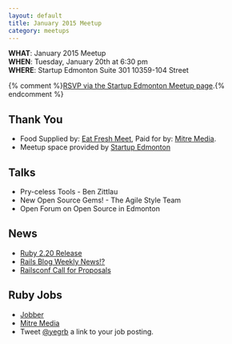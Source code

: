 ```yaml
---
layout: default
title: January 2015 Meetup
category: meetups
---
```


 **WHAT**: January 2015 Meetup  
 **WHEN**: Tuesday, January 20th at 6:30 pm  
 **WHERE**: Startup Edmonton Suite 301 10359-104 Street  

 {% comment %}[RSVP via the Startup Edmonton Meetup page](http://www.meetup.com/startupedmonton/events/218800951/).{% endcomment %}

## Thank You

* Food Supplied by: [Eat Fresh Meet](http://eatfreshmeet.org/), Paid for by: [Mitre Media](http://mitremedia.com/).
* Meetup space provided by [Startup Edmonton](http://www.startupedmonton.com/)

## Talks
  * Pry-celess Tools - Ben Zittlau
  * New Open Source Gems! - The Agile Style Team
  * Open Forum on Open Source in Edmonton

## News

* [Ruby 2.20 Release](https://www.ruby-lang.org/en/news/2014/12/25/ruby-2-2-0-released/)
* [Rails Blog Weekly News!?](http://weblog.rubyonrails.org/)
* [Railsconf Call for
  Proposals](http://rubycentral-cfp.herokuapp.com/events/railsconf-2015)


## Ruby Jobs
  * [Jobber](https://getjobber.com/jobs/rails_developer)
  * [Mitre Media](http://mitremedia.com/#careers)
  * Tweet [@yegrb](https://twitter.com/yegrb) a link to your job posting.
